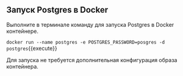 ## Запуск Postgres в Docker

Выполните в терминале команду для запуска Postgres в Docker контейнере.

`docker run --name postgres -e POSTGRES_PASSWORD=posgres -d postgres`{{execute}}

Для запуска не требуется дополнительная конфигурация образа контейнера.
